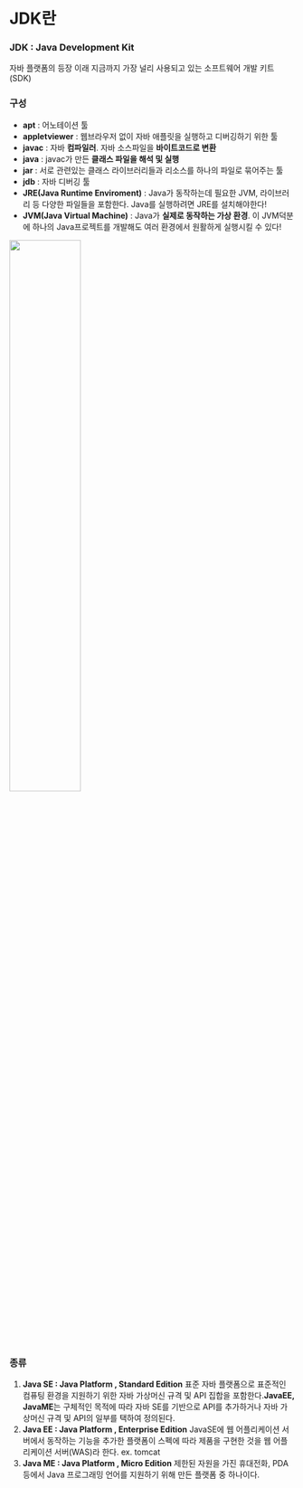 # JDK란
[]()

### **JDK : Java Development Kit**

자바 플랫폼의 등장 이래 지금까지 가장 널리 사용되고 있는 소프트웨어 개발 키트(SDK)

### 구성

- **apt** : 어노테이션 툴
- **appletviewer** : 웹브라우저 없이 자바 애플릿을 실행하고 디버깅하기 위한 툴
- **javac** : 자바 **컴파일러**. 자바 소스파일을 **바이트코드로 변환**
- **java** : javac가 만든 **클래스 파일을 해석 및 실행**
- **jar** : 서로 관련있는 클래스 라이브러리들과 리소스를 하나의 파일로 묶어주는 툴
- **jdb** : 자바 디버깅 툴
- **JRE(Java Runtime Enviroment)** : Java가 동작하는데 필요한 JVM, 라이브러리 등 다양한 파일들을 포함한다. Java를 실행하려면 JRE를 설치해야한다!
- **JVM(Java Virtual Machine)** : Java가 **실제로 동작하는 가상 환경**. 이 JVM덕분에 하나의 Java프로젝트를 개발해도 여러 환경에서 원활하게 실행시킬 수 있다!
    
<img src = https://user-images.githubusercontent.com/102847513/224552542-c0584868-c64d-4ca8-ba7f-f9334a42f5dc.png height = 50% width = 50%>
    

### 종류

1. **Java SE : Java Platform , Standard Edition**
표준 자바 플랫폼으로 표준적인 컴퓨팅 환경을 지원하기 위한 자바 가상머신 규격 및 API 집합을 포함한다.**JavaEE, JavaME**는 구체적인 목적에 따라 자바 SE를 기반으로 API를 추가하거나 자바 가상머신 규격 및 API의 일부를 택하여 정의된다.
2. **Java EE : Java Platform , Enterprise Edition**
JavaSE에 웹 어플리케이션 서버에서 동작하는 기능을 추가한 플랫폼이 스펙에 따라 제품을 구현한 것을 웹 어플리케이션 서버(WAS)라 한다. ex. tomcat
3. **Java ME : Java Platform , Micro Edition**
제한된 자원을 가진 휴대전화, PDA 등에서 Java 프로그래밍 언어를 지원하기 위해 만든 플랫폼 중 하나이다.
